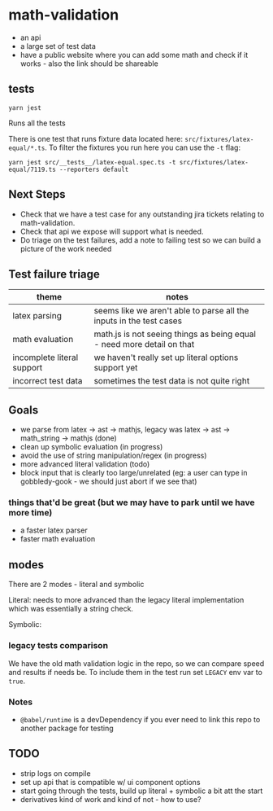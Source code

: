 # math-validation

- an api
- a large set of test data
- have a public website where you can add some math and check if it works - also the link should be shareable

## tests

```shell 
yarn jest
```

Runs all the tests

There is one test that runs fixture data located here: `src/fixtures/latex-equal/*.ts`. To filter the fixtures you run here you can use the `-t` flag:

```shell
yarn jest src/__tests__/latex-equal.spec.ts -t src/fixtures/latex-equal/7119.ts --reporters default
```

## Next Steps

* Check that we have a test case for any outstanding jira tickets relating to math-validation.
* Check that api we expose will support what is needed.
* Do triage on the test failures, add a note to failing test so we can build a picture of the work needed


## Test failure triage

| theme                      | notes                                                                  |
|----------------------------|------------------------------------------------------------------------|
| latex parsing              | seems like we aren't able to parse all the inputs in the test cases    |
| math evaluation            | math.js is not seeing things as being equal - need more detail on that |
| incomplete literal support | we haven't really set up literal options support yet                   |
| incorrect test data        | sometimes the test data is not quite right                             |


## Goals 

* we parse from latex -> ast -> mathjs, legacy was latex -> ast -> math_string -> mathjs (done)
* clean up symbolic evaluation (in progress)
* avoid the use of string manipulation/regex (in progress)
* more advanced literal validation (todo)
* block input that is clearly too large/unrelated (eg: a user can type in gobbledy-gook - we should just abort if we see that)

### things that'd be great (but we may have to park until we have more time)

* a faster latex parser
* faster math evaluation

## modes 

There are 2 modes - literal and symbolic

Literal: needs to more advanced than the legacy literal implementation which was essentially a string check.

Symbolic: 


### legacy tests comparison

We have the old math validation logic in the repo, so we can compare speed and results if needs be. To include them in the test run  set `LEGACY` env var to `true`. 


### Notes

* `@babel/runtime` is a devDependency if you ever need to link this repo to another package for testing

## TODO
* strip logs on compile
* set up api that is compatible w/ ui component options 
* start going through the tests, build up literal + symbolic a bit att the start
* derivatives kind of work and kind of not - how to use?


